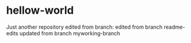 # hellow-world
Just another repository
edited from branch: 
edited from branch readme-edits
updated from branch myworking-branch
